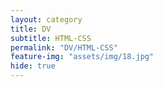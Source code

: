 ```yaml
---
layout: category
title: DV
subtitle: HTML-CSS
permalink: "DV/HTML-CSS"
feature-img: "assets/img/18.jpg"
hide: true
---
```

